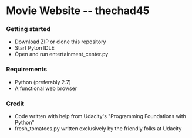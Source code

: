 # Movie Website -- thechad45

### Getting started 
  * Download ZIP or clone this repository    
  * Start Pyton IDLE  
  * Open and run entertainment_center.py  

### Requirements
  * Python (preferably 2.7)  
  * A functional web browser  

### Credit
  * Code written with help from Udacity's "Programming Foundations with
Python" 
  * fresh_tomatoes.py written exclusively by the friendly folks at
Udacity